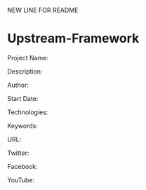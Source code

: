 NEW LINE FOR README
# Upstream-Framework

Project Name: <insert project name>
  
  Description: <insert description>
  
  Author: <insert author name>
  
  Start Date: <insert start date>

  Technologies: <insert technologies here>

  Keywords: <insert keywords here>

  URL: <insert url here>

  Twitter: <insert twitter here>

  Facebook: <insert facebook here>

  YouTube: <insert youtube url here>
